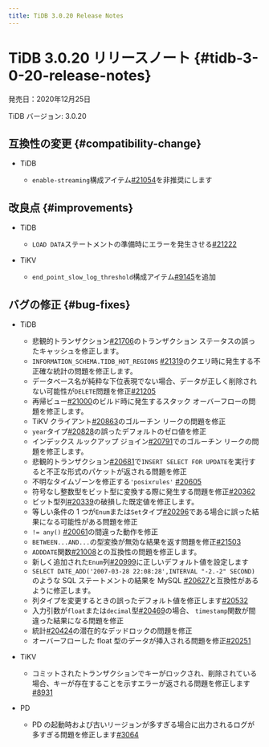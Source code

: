 ```yaml
---
title: TiDB 3.0.20 Release Notes
---
```


# TiDB 3.0.20 リリースノート {#tidb-3-0-20-release-notes}

発売日：2020年12月25日

TiDB バージョン: 3.0.20

## 互換性の変更 {#compatibility-change}

-   TiDB

    -   `enable-streaming`構成アイテム[#21054](https://github.com/pingcap/tidb/pull/21054)を非推奨にします

## 改良点 {#improvements}

-   TiDB

    -   `LOAD DATA`ステートメントの準備時にエラーを発生させる[#21222](https://github.com/pingcap/tidb/pull/21222)

-   TiKV

    -   `end_point_slow_log_threshold`構成アイテム[#9145](https://github.com/tikv/tikv/pull/9145)を追加

## バグの修正 {#bug-fixes}

-   TiDB

    -   悲観的トランザクション[#21706](https://github.com/pingcap/tidb/pull/21706)のトランザクション ステータスの誤ったキャッシュを修正します。
    -   `INFORMATION_SCHEMA.TIDB_HOT_REGIONS` [#21319](https://github.com/pingcap/tidb/pull/21319)のクエリ時に発生する不正確な統計の問題を修正します。
    -   データベース名が純粋な下位表現でない場合、データが正しく削除されない可能性が`DELETE`問題を修正[#21205](https://github.com/pingcap/tidb/pull/21205)
    -   再帰ビュー[#21000](https://github.com/pingcap/tidb/pull/21000)のビルド時に発生するスタック オーバーフローの問題を修正します。
    -   TiKV クライアント[#20863](https://github.com/pingcap/tidb/pull/20863)のゴルーチン リークの問題を修正
    -   `year`タイプ[#20828](https://github.com/pingcap/tidb/pull/20828)の誤ったデフォルトのゼロ値を修正
    -   インデックス ルックアップ ジョイン[#20791](https://github.com/pingcap/tidb/pull/20791)でのゴルーチン リークの問題を修正します。
    -   悲観的トランザクション[#20681](https://github.com/pingcap/tidb/pull/20681)で`INSERT SELECT FOR UPDATE`を実行すると不正な形式のパケットが返される問題を修正
    -   不明なタイムゾーンを修正する`'posixrules'` [#20605](https://github.com/pingcap/tidb/pull/20605)
    -   符号なし整数型をビット型に変換する際に発生する問題を修正[#20362](https://github.com/pingcap/tidb/pull/20362)
    -   ビット型列[#20339](https://github.com/pingcap/tidb/pull/20339)の破損した既定値を修正します。
    -   等しい条件の 1 つが`Enum`または`Set`タイプ[#20296](https://github.com/pingcap/tidb/pull/20296)である場合に誤った結果になる可能性がある問題を修正
    -   `!= any()` [#20061](https://github.com/pingcap/tidb/pull/20061)の間違った動作を修正
    -   `BETWEEN...AND...`の型変換が無効な結果を返す問題を修正[#21503](https://github.com/pingcap/tidb/pull/21503)
    -   `ADDDATE`関数[#21008](https://github.com/pingcap/tidb/pull/21008)との互換性の問題を修正します。
    -   新しく追加された`Enum`列[#20999](https://github.com/pingcap/tidb/pull/20999)に正しいデフォルト値を設定します
    -   `SELECT DATE_ADD('2007-03-28 22:08:28',INTERVAL "-2.-2" SECOND)`のような SQL ステートメントの結果を MySQL [#20627](https://github.com/pingcap/tidb/pull/20627)と互換性があるように修正します。
    -   列タイプを変更するときの誤ったデフォルト値を修正します[#20532](https://github.com/pingcap/tidb/pull/20532)
    -   入力引数が`float`または`decimal`型[#20469](https://github.com/pingcap/tidb/pull/20469)の場合、 `timestamp`関数が間違った結果になる問題を修正
    -   統計[#20424](https://github.com/pingcap/tidb/pull/20424)の潜在的なデッドロックの問題を修正
    -   オーバーフローした float 型のデータが挿入される問題を修正[#20251](https://github.com/pingcap/tidb/pull/20251)

-   TiKV

    -   コミットされたトランザクションでキーがロックされ、削除されている場合、キーが存在することを示すエラーが返される問題を修正します[#8931](https://github.com/tikv/tikv/pull/8931)

-   PD

    -   PD の起動時および古いリージョンが多すぎる場合に出力されるログが多すぎる問題を修正します[#3064](https://github.com/pingcap/pd/pull/3064)
